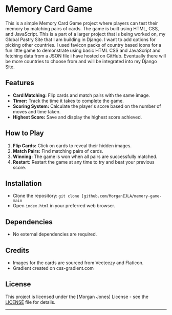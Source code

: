 
# Memory Card Game

This is a simple Memory Card Game project where players can test their memory by matching pairs of cards. The game is built using HTML, CSS, and JavaScript.
This is a part of a larger project that is being worked on, my Global Pastry Site that I am building in Django. I want to add options for picking other countries. I used favicon packs of country based icons for a fun little game to demonstrate using basic HTML CSS and JavaScript and fetching data from a JSON file i have hosted on GitHub. Eventually there will be more countries to choose from and will be integrated into my Django Site. 

## Features

- **Card Matching:** Flip cards and match pairs with the same image.
- **Timer:** Track the time it takes to complete the game.
- **Scoring System:** Calculate the player's score based on the number of moves and time taken.
- **Highest Score:** Save and display the highest score achieved.


## How to Play

1. **Flip Cards:** Click on cards to reveal their hidden images.
2. **Match Pairs:** Find matching pairs of cards.
3. **Winning:** The game is won when all pairs are successfully matched.
4. **Restart:** Restart the game at any time to try and beat your previous score.

## Installation

- Clone the repository: `git clone [github.com/MorganEJLA/memory-game-main`
- Open `index.html` in your preferred web browser.

## Dependencies

- No external dependencies are required.

## Credits

- Images for the cards are sourced from Vecteezy and Flaticon.
- Gradient created on css-gradient.com

## License

This project is licensed under the [Morgan Jones] License - see the [LICENSE](LICENSE) file for details.

---

